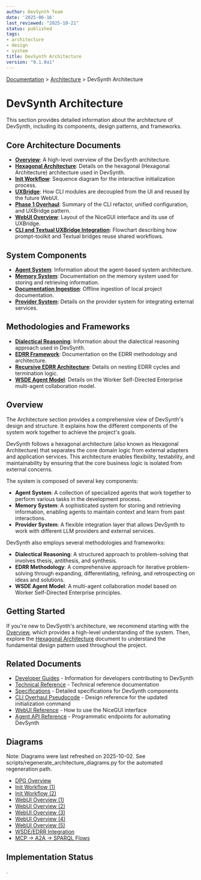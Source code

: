 ```yaml
---
author: DevSynth Team
date: '2025-06-16'
last_reviewed: "2025-10-21"
status: published
tags:
- architecture
- design
- system
title: DevSynth Architecture
version: "0.1.0a1"
---
```


<div class="breadcrumbs">
<a href="../index.md">Documentation</a> &gt; <a href="index.md">Architecture</a> &gt; DevSynth Architecture
</div>

# DevSynth Architecture

This section provides detailed information about the architecture of DevSynth, including its components, design patterns, and frameworks.

## Core Architecture Documents

- **[Overview](overview.md)**: A high-level overview of the DevSynth architecture.
- **[Hexagonal Architecture](hexagonal_architecture.md)**: Details on the hexagonal (Hexagonal Architecture) architecture used in DevSynth.
- **[Init Workflow](init_workflow.md)**: Sequence diagram for the interactive initialization process.
- **[UXBridge](uxbridge.md)**: How CLI modules are decoupled from the UI and reused by the future WebUI.
- **[Phase 1 Overhaul](phase1_overhaul.md)**: Summary of the CLI refactor, unified configuration, and UXBridge pattern.
- **[WebUI Overview](webui_overview.md)**: Layout of the NiceGUI interface and its use of UXBridge.
- **[CLI and Textual UXBridge Integration](cli_textual_uxbridge.md)**: Flowchart describing how prompt-toolkit and Textual bridges reuse shared workflows.

## System Components

- **[Agent System](agent_system.md)**: Information about the agent-based system architecture.
- **[Memory System](memory_system.md)**: Documentation on the memory system used for storing and retrieving information.
- **[Documentation Ingestion](documentation_ingestion.md)**: Offline ingestion of local project documentation.
- **[Provider System](provider_system.md)**: Details on the provider system for integrating external services.

## Methodologies and Frameworks

- **[Dialectical Reasoning](dialectical_reasoning.md)**: Information about the dialectical reasoning approach used in DevSynth.
- **[EDRR Framework](edrr_framework.md)**: Documentation on the EDRR methodology and architecture.
- **[Recursive EDRR Architecture](recursive_edrr_architecture.md)**: Details on nesting EDRR cycles and termination logic.
- **[WSDE Agent Model](wsde_agent_model.md)**: Details on the Worker Self-Directed Enterprise multi-agent collaboration model.

## Overview

The Architecture section provides a comprehensive view of DevSynth's design and structure. It explains how the different components of the system work together to achieve the project's goals.

DevSynth follows a hexagonal architecture (also known as Hexagonal Architecture) that separates the core domain logic from external adapters and application services. This architecture enables flexibility, testability, and maintainability by ensuring that the core business logic is isolated from external concerns.

The system is composed of several key components:

- **Agent System**: A collection of specialized agents that work together to perform various tasks in the development process.
- **Memory System**: A sophisticated system for storing and retrieving information, enabling agents to maintain context and learn from past interactions.
- **Provider System**: A flexible integration layer that allows DevSynth to work with different LLM providers and external services.

DevSynth also employs several methodologies and frameworks:

- **Dialectical Reasoning**: A structured approach to problem-solving that involves thesis, antithesis, and synthesis.
- **EDRR Methodology**: A comprehensive approach for iterative problem-solving through expanding, differentiating, refining, and retrospecting on ideas and solutions.
- **WSDE Agent Model**: A multi-agent collaboration model based on Worker Self-Directed Enterprise principles.

## Getting Started

If you're new to DevSynth's architecture, we recommend starting with the [Overview](overview.md), which provides a high-level understanding of the system. Then, explore the [Hexagonal Architecture](hexagonal_architecture.md) document to understand the fundamental design pattern used throughout the project.

## Related Documents

- [Developer Guides](../developer_guides/index.md) - Information for developers contributing to DevSynth
- [Technical Reference](../technical_reference/index.md) - Technical reference documentation
- [Specifications](../specifications/index.md) - Detailed specifications for DevSynth components
- [CLI Overhaul Pseudocode](../specifications/cli_overhaul_pseudocode.md) - Design reference for the updated initialization command
- [WebUI Reference](../user_guides/webui_reference.md) - How to use the NiceGUI interface
- [Agent API Reference](../user_guides/api_reference.md) - Programmatic endpoints for automating DevSynth

## Diagrams

Note: Diagrams were last refreshed on 2025-10-02. See scripts/regenerate_architecture_diagrams.py for the automated regeneration path.

- [DPG Overview](diagrams/dpg_overview.svg)
- [Init Workflow (1)](diagrams/init_workflow-1.svg)
- [Init Workflow (2)](diagrams/init_workflow-2.svg)
- [WebUI Overview (1)](diagrams/webui_overview-1.svg)
- [WebUI Overview (2)](diagrams/webui_overview-2.svg)
- [WebUI Overview (3)](diagrams/webui_overview-3.svg)
- [WebUI Overview (4)](diagrams/webui_overview-4.svg)
- [WebUI Overview (5)](diagrams/webui_overview-5.svg)
- [WSDE/EDRR Integration](diagrams/wsde_edrr_integration-1.svg)
- [MCP → A2A → SPARQL Flows](diagrams/mcp_a2a_sparql.md)

## Implementation Status

.
